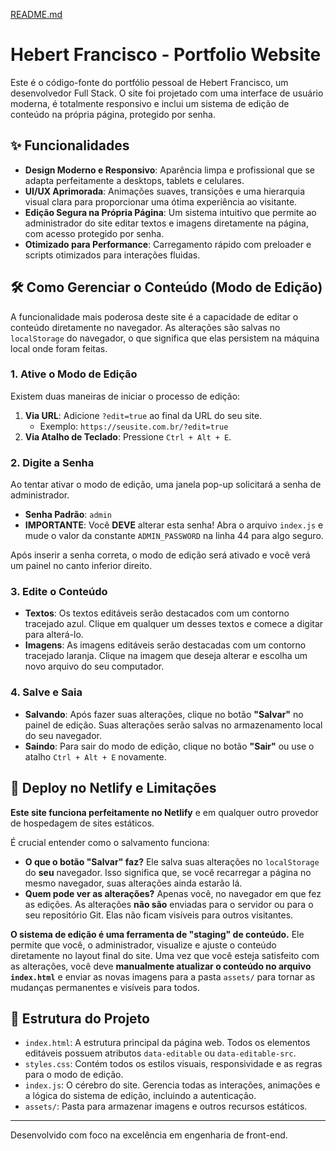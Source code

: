 [README.md](https://github.com/user-attachments/files/21644160/README.md)

# Hebert Francisco - Portfolio Website

Este é o código-fonte do portfólio pessoal de Hebert Francisco, um desenvolvedor Full Stack. O site foi projetado com uma interface de usuário moderna, é totalmente responsivo e inclui um sistema de edição de conteúdo na própria página, protegido por senha.

## ✨ Funcionalidades

-   **Design Moderno e Responsivo**: Aparência limpa e profissional que se adapta perfeitamente a desktops, tablets e celulares.
-   **UI/UX Aprimorada**: Animações suaves, transições e uma hierarquia visual clara para proporcionar uma ótima experiência ao visitante.
-   **Edição Segura na Própria Página**: Um sistema intuitivo que permite ao administrador do site editar textos e imagens diretamente na página, com acesso protegido por senha.
-   **Otimizado para Performance**: Carregamento rápido com preloader e scripts otimizados para interações fluidas.

## 🛠️ Como Gerenciar o Conteúdo (Modo de Edição)

A funcionalidade mais poderosa deste site é a capacidade de editar o conteúdo diretamente no navegador. As alterações são salvas no `localStorage` do navegador, o que significa que elas persistem na máquina local onde foram feitas.

### 1. Ative o Modo de Edição

Existem duas maneiras de iniciar o processo de edição:

1.  **Via URL**: Adicione `?edit=true` ao final da URL do seu site.
    -   Exemplo: `https://seusite.com.br/?edit=true`
2.  **Via Atalho de Teclado**: Pressione `Ctrl + Alt + E`.

### 2. Digite a Senha

Ao tentar ativar o modo de edição, uma janela pop-up solicitará a senha de administrador.

-   **Senha Padrão**: `admin`
-   **IMPORTANTE**: Você **DEVE** alterar esta senha! Abra o arquivo `index.js` e mude o valor da constante `ADMIN_PASSWORD` na linha 44 para algo seguro.

Após inserir a senha correta, o modo de edição será ativado e você verá um painel no canto inferior direito.

### 3. Edite o Conteúdo

-   **Textos**: Os textos editáveis serão destacados com um contorno tracejado azul. Clique em qualquer um desses textos e comece a digitar para alterá-lo.
-   **Imagens**: As imagens editáveis serão destacadas com um contorno tracejado laranja. Clique na imagem que deseja alterar e escolha um novo arquivo do seu computador.

### 4. Salve e Saia

-   **Salvando**: Após fazer suas alterações, clique no botão **"Salvar"** no painel de edição. Suas alterações serão salvas no armazenamento local do seu navegador.
-   **Saindo**: Para sair do modo de edição, clique no botão **"Sair"** ou use o atalho `Ctrl + Alt + E` novamente.

## 🚀 Deploy no Netlify e Limitações

**Este site funciona perfeitamente no Netlify** e em qualquer outro provedor de hospedagem de sites estáticos.

É crucial entender como o salvamento funciona:

-   **O que o botão "Salvar" faz?** Ele salva suas alterações no `localStorage` do **seu** navegador. Isso significa que, se você recarregar a página no mesmo navegador, suas alterações ainda estarão lá.
-   **Quem pode ver as alterações?** Apenas você, no navegador em que fez as edições. As alterações **não são** enviadas para o servidor ou para o seu repositório Git. Elas não ficam visíveis para outros visitantes.

**O sistema de edição é uma ferramenta de "staging" de conteúdo.** Ele permite que você, o administrador, visualize e ajuste o conteúdo diretamente no layout final do site. Uma vez que você esteja satisfeito com as alterações, você deve **manualmente atualizar o conteúdo no arquivo `index.html`** e enviar as novas imagens para a pasta `assets/` para tornar as mudanças permanentes e visíveis para todos.

## 📂 Estrutura do Projeto

-   `index.html`: A estrutura principal da página web. Todos os elementos editáveis possuem atributos `data-editable` ou `data-editable-src`.
-   `styles.css`: Contém todos os estilos visuais, responsividade e as regras para o modo de edição.
-   `index.js`: O cérebro do site. Gerencia todas as interações, animações e a lógica do sistema de edição, incluindo a autenticação.
-   `assets/`: Pasta para armazenar imagens e outros recursos estáticos.

---

Desenvolvido com foco na excelência em engenharia de front-end.
